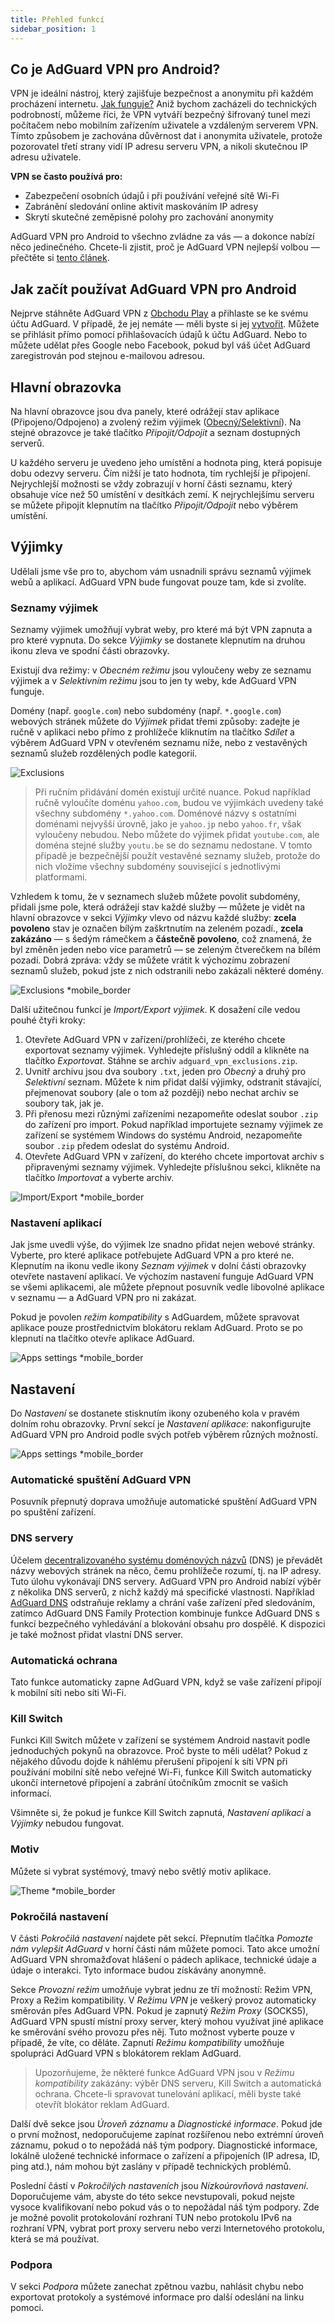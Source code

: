 ```yaml
---
title: Přehled funkcí
sidebar_position: 1
---
```


## Co je AdGuard VPN pro Android?

VPN je ideální nástroj, který zajišťuje bezpečnost a anonymitu při každém procházení internetu. [Jak funguje?](/general/how-vpn-works) Aniž bychom zacházeli do technických podrobností, můžeme říci, že VPN vytváří bezpečný šifrovaný tunel mezi počítačem nebo mobilním zařízením uživatele a vzdáleným serverem VPN. Tímto způsobem je zachována důvěrnost dat i anonymita uživatele, protože pozorovatel třetí strany vidí IP adresu serveru VPN, a nikoli skutečnou IP adresu uživatele.

**VPN se často používá pro:**

- Zabezpečení osobních údajů i při používání veřejné sítě Wi-Fi
- Zabránění sledování online aktivit maskováním IP adresy
- Skrytí skutečné zeměpisné polohy pro zachování anonymity

AdGuard VPN pro Android to všechno zvládne za vás — a dokonce nabízí něco jedinečného. Chcete-li zjistit, proč je AdGuard VPN nejlepší volbou — přečtěte si [tento článek](/general/why-adguard-vpn).

## Jak začít používat AdGuard VPN pro Android

Nejprve stáhněte AdGuard VPN z [Obchodu Play](https://play.google.com/store/apps/details?id=com.adguard.vpn) a přihlaste se ke svému účtu AdGuard. V případě, že jej nemáte — měli byste si jej [vytvořit](https://auth.adguard.com/login.html). Můžete se přihlásit přímo pomocí přihlašovacích údajů k účtu AdGuard. Nebo to můžete udělat přes Google nebo Facebook, pokud byl váš účet AdGuard zaregistrován pod stejnou e-mailovou adresou.

## Hlavní obrazovka

Na hlavní obrazovce jsou dva panely, které odrážejí stav aplikace (Připojeno/Odpojeno) a zvolený režim výjimek ([Obecný/Selektivní](#lists-of-exclusions)). Na stejné obrazovce je také tlačítko *Připojit/Odpojit* a seznam dostupných serverů.

U každého serveru je uvedeno jeho umístění a hodnota ping, která popisuje dobu odezvy serveru. Čím nižší je tato hodnota, tím rychlejší je připojení. Nejrychlejší možnosti se vždy zobrazují v horní části seznamu, který obsahuje více než 50 umístění v desítkách zemí. K nejrychlejšímu serveru se můžete připojit klepnutím na tlačítko *Připojit/Odpojit* nebo výběrem umístění.

## Výjimky

Udělali jsme vše pro to, abychom vám usnadnili správu seznamů výjimek webů a aplikací. AdGuard VPN bude fungovat pouze tam, kde si zvolíte.

### Seznamy výjimek

Seznamy výjimek umožňují vybrat weby, pro které má být VPN zapnuta a pro které vypnuta. Do sekce *Výjimky* se dostanete klepnutím na druhou ikonu zleva ve spodní části obrazovky.

Existují dva režimy: v *Obecném režimu* jsou vyloučeny weby ze seznamu výjimek a v *Selektivním režimu* jsou to jen ty weby, kde AdGuard VPN funguje.

Domény (např. `google.com`) nebo subdomény (např. `*.google.com`) webových stránek můžete do *Výjimek* přidat třemi způsoby: zadejte je ručně v aplikaci nebo přímo z prohlížeče kliknutím na tlačítko *Sdílet* a výběrem AdGuard VPN v otevřeném seznamu níže, nebo z vestavěných seznamů služeb rozdělených podle kategorií.

![Exclusions](https://cdn.adguardvpn.com/public/Adguard/kb/VPN/Screenshots/add_site_android.jpg)
> Při ručním přidávání domén existují určité nuance. Pokud například ručně vyloučíte doménu `yahoo.com`, budou ve výjimkách uvedeny také všechny subdomény `*.yahoo.com`. Doménové názvy s ostatními doménami nejvyšší úrovně, jako je `yahoo.jp` nebo `yahoo.fr`, však vyloučeny nebudou. Nebo můžete do výjimek přidat `youtube.com`, ale doména stejné služby `youtu.be` se do seznamu nedostane. V tomto případě je bezpečnější použít vestavěné seznamy služeb, protože do nich vložíme všechny subdomény související s jednotlivými platformami.

Vzhledem k tomu, že v seznamech služeb můžete povolit subdomény, přidali jsme pole, která odrážejí stav každé služby — můžete je vidět na hlavní obrazovce v sekci *Výjimky* vlevo od názvu každé služby: **zcela povoleno** stav je označen bílým zaškrtnutím na zeleném pozadí., **zcela zakázáno** — s šedým rámečkem a **částečně povoleno**, což znamená, že byl změněn jeden nebo více parametrů — se zeleným čtverečkem na bílém pozadí. Dobrá zpráva: vždy se můžete vrátit k výchozímu zobrazení seznamů služeb, pokud jste z nich odstranili nebo zakázali některé domény.

![Exclusions *mobile_border](https://cdn.adguardvpn.com/content/kb/vpn/android/statuses.png)

Další užitečnou funkcí je *Import/Export výjimek*. K dosažení cíle vedou pouhé čtyři kroky:

1. Otevřete AdGuard VPN v zařízení/prohlížeči, ze kterého chcete exportovat seznamy výjimek. Vyhledejte příslušný oddíl a klikněte na tlačítko *Exportovat*. Stáhne se archiv `adguard_vpn_exclusions.zip`.
2. Uvnitř archivu jsou dva soubory `.txt`, jeden pro *Obecný* a druhý pro *Selektivní* seznam. Můžete k nim přidat další výjimky, odstranit stávající, přejmenovat soubory (ale o tom až později) nebo nechat archiv se soubory tak, jak je.
3. Při přenosu mezi různými zařízeními nezapomeňte odeslat soubor `.zip` do zařízení pro import. Pokud například importujete seznamy výjimek ze zařízení se systémem Windows do systému Android, nezapomeňte soubor `.zip` předem odeslat do systému Android.
4. Otevřete AdGuard VPN v zařízení, do kterého chcete importovat archiv s připravenými seznamy výjimek. Vyhledejte příslušnou sekci, klikněte na tlačítko *Importovat* a vyberte archiv.

![Import/Export *mobile_border](https://cdn.adguardvpn.com/content/kb/vpn/android/imp-exp.png)

### Nastavení aplikací

Jak jsme uvedli výše, do výjimek lze snadno přidat nejen webové stránky. Vyberte, pro které aplikace potřebujete AdGuard VPN a pro které ne. Klepnutím na ikonu vedle ikony *Seznam výjimek* v dolní části obrazovky otevřete nastavení aplikací. Ve výchozím nastavení funguje AdGuard VPN se všemi aplikacemi, ale můžete přepnout posuvník vedle libovolné aplikace v seznamu — a AdGuard VPN pro ni zakázat.

Pokud je povolen *režim kompatibility* s AdGuardem, můžete spravovat aplikace pouze prostřednictvím blokátoru reklam AdGuard. Proto se po klepnutí na tlačítko otevře aplikace AdGuard.

![Apps settings *mobile_border](https://cdn.adguardvpn.com/content/kb/vpn/android/apps_settings.png)

## Nastavení

Do *Nastavení* se dostanete stisknutím ikony ozubeného kola v pravém dolním rohu obrazovky. První sekcí je *Nastavení aplikace*: nakonfigurujte AdGuard VPN pro Android podle svých potřeb výběrem různých možností.

![Apps settings *mobile_border](https://cdn.adguardvpn.com/content/kb/vpn/android/app_settings.png)

### Automatické spuštění AdGuard VPN

Posuvník přepnutý doprava umožňuje automatické spuštění AdGuard VPN po spuštění zařízení.

### DNS servery

Účelem [decentralizovaného systému doménových názvů](https://adguard-dns.io/kb/general/dns-filtering/#what-is-dns) (DNS) je převádět názvy webových stránek na něco, čemu prohlížeče rozumí, tj. na IP adresy. Tuto úlohu vykonávají DNS servery. AdGuard VPN pro Android nabízí výběr z několika DNS serverů, z nichž každý má specifické vlastnosti. Například [AdGuard DNS](https://adguard-dns.io/kb/) odstraňuje reklamy a chrání vaše zařízení před sledováním, zatímco AdGuard DNS Family Protection kombinuje funkce AdGuard DNS s funkcí bezpečného vyhledávání a blokování obsahu pro dospělé. K dispozici je také možnost přidat vlastní DNS server.

### Automatická ochrana

Tato funkce automaticky zapne AdGuard VPN, když se vaše zařízení připojí k mobilní síti nebo síti Wi-Fi.

### Kill Switch

Funkci Kill Switch můžete v zařízení se systémem Android nastavit podle jednoduchých pokynů na obrazovce. Proč byste to měli udělat? Pokud z nějakého důvodu dojde k náhlému přerušení připojení k síti VPN při používání mobilní sítě nebo veřejné Wi-Fi, funkce Kill Switch automaticky ukončí internetové připojení a zabrání útočníkům zmocnit se vašich informací.

Všimněte si, že pokud je funkce Kill Switch zapnutá, *Nastavení aplikací* a *Výjimky* nebudou fungovat.

### Motiv

Můžete si vybrat systémový, tmavý nebo světlý motiv aplikace.

![Theme *mobile_border](https://cdn.adguardvpn.com/content/kb/vpn/android/theme-light-dark.png)

### Pokročilá nastavení

V části *Pokročilá nastavení* najdete pět sekcí. Přepnutím tlačítka *Pomozte nám vylepšit AdGuard* v horní části nám můžete pomoci. Tato akce umožní AdGuard VPN shromažďovat hlášení o pádech aplikace, technické údaje a údaje o interakci. Tyto informace budou získávány anonymně.

Sekce *Provozní režim* umožňuje vybrat jednu ze tří možností: Režim VPN, Proxy a Režim kompatibility. V *Režimu VPN* je veškerý provoz automaticky směrován přes AdGuard VPN. Pokud je zapnutý *Režim Proxy* (SOCKS5), AdGuard VPN spustí místní proxy server, který mohou využívat jiné aplikace ke směrování svého provozu přes něj. Tuto možnost vyberte pouze v případě, že víte, co děláte. Zapnutí *Režimu kompatibility* umožňuje spolupráci AdGuard VPN s blokátorem reklam AdGuard.

> Upozorňujeme, že některé funkce AdGuard VPN jsou v *Režimu kompatibility* zakázány: výběr DNS serveru, Kill Switch a automatická ochrana. Chcete-li spravovat tunelování aplikací, měli byste také otevřít blokátor reklam AdGuard.

Další dvě sekce jsou *Úroveň záznamu* a *Diagnostické informace*. Pokud jde o první možnost, nedoporučujeme zapínat rozšířenou nebo extrémní úroveň záznamu, pokud o to nepožádá náš tým podpory. Diagnostické informace, lokálně uložené technické informace o zařízení a připojeních (IP adresa, ID, ping atd.), nám mohou být zaslány v případě technických problémů.

Poslední částí v *Pokročilých nastaveních* jsou *Nízkoúrovňová nastavení*. Doporučujeme vám, abyste do této sekce nevstupovali, pokud nejste vysoce kvalifikovaní nebo pokud vás o to nepožádal náš tým podpory. Zde je možné povolit protokolování rozhraní TUN nebo protokolu IPv6 na rozhraní VPN, vybrat port proxy serveru nebo verzi Internetového protokolu, která se má používat.

### Podpora

V sekci *Podpora* můžete zanechat zpětnou vazbu, nahlásit chybu nebo exportovat protokoly a systémové informace pro další odeslání na linku pomoci.
